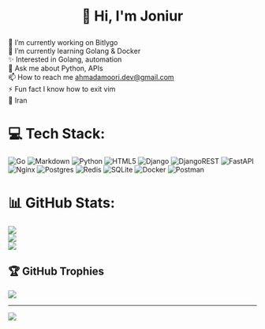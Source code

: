 # <p align="center">👋 Hi, I'm Joniur</p>
🔭 I’m currently working on Bitlygo<br>🌱 I’m currently learning Golang & Docker<br>✨ Interested in Golang, automation<br>💬 Ask me about Python, APIs<br>📫 How to reach me ahmadamoori.dev@gmail.com<br>⚡ Fun fact I know how to exit vim<br>📍 Iran


# 💻 Tech Stack:
![Go](https://img.shields.io/badge/go-%2300ADD8.svg?style=for-the-badge&logo=go&logoColor=white) ![Markdown](https://img.shields.io/badge/markdown-%23000000.svg?style=for-the-badge&logo=markdown&logoColor=white) ![Python](https://img.shields.io/badge/python-3670A0?style=for-the-badge&logo=python&logoColor=ffdd54) ![HTML5](https://img.shields.io/badge/html5-%23E34F26.svg?style=for-the-badge&logo=html5&logoColor=white) ![Django](https://img.shields.io/badge/django-%23092E20.svg?style=for-the-badge&logo=django&logoColor=white) ![DjangoREST](https://img.shields.io/badge/DJANGO-REST-ff1709?style=for-the-badge&logo=django&logoColor=white&color=ff1709&labelColor=gray) ![FastAPI](https://img.shields.io/badge/FastAPI-005571?style=for-the-badge&logo=fastapi) ![Nginx](https://img.shields.io/badge/nginx-%23009639.svg?style=for-the-badge&logo=nginx&logoColor=white) ![Postgres](https://img.shields.io/badge/postgres-%23316192.svg?style=for-the-badge&logo=postgresql&logoColor=white) ![Redis](https://img.shields.io/badge/redis-%23DD0031.svg?style=for-the-badge&logo=redis&logoColor=white) ![SQLite](https://img.shields.io/badge/sqlite-%2307405e.svg?style=for-the-badge&logo=sqlite&logoColor=white) ![Docker](https://img.shields.io/badge/docker-%230db7ed.svg?style=for-the-badge&logo=docker&logoColor=white) ![Postman](https://img.shields.io/badge/Postman-FF6C37?style=for-the-badge&logo=postman&logoColor=white)
# 📊 GitHub Stats:
![](https://github-readme-stats.vercel.app/api?username=itsjoniur&theme=dark&hide_border=false&include_all_commits=true&count_private=true)<br/>
![](https://github-readme-streak-stats.herokuapp.com/?user=itsjoniur&theme=dark&hide_border=false)<br/>
![](https://github-readme-stats.vercel.app/api/top-langs/?username=itsjoniur&theme=dark&hide_border=false&include_all_commits=true&count_private=true&layout=compact)

## 🏆 GitHub Trophies
![](https://github-profile-trophy.vercel.app/?username=itsjoniur&theme=radical&no-frame=false&no-bg=false&margin-w=4)

---
[![](https://visitcount.itsvg.in/api?id=itsjoniur&icon=0&color=1)](https://visitcount.itsvg.in)


